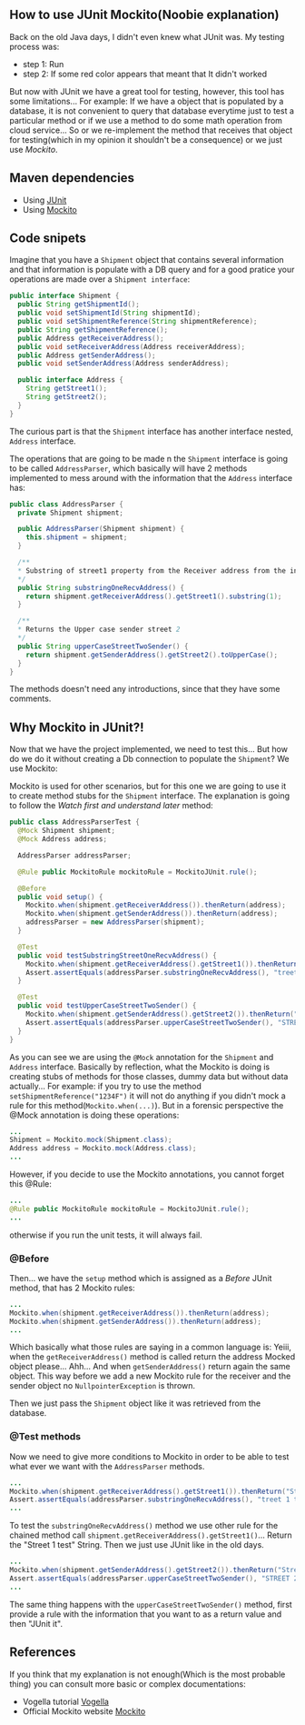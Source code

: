 ## How to use JUnit Mockito(Noobie explanation)
Back on the old Java days, I didn't even knew what JUnit was. My testing process was:
 - step 1: Run
 - step 2: If some red color appears that meant that It didn't worked
 
But now with JUnit we have a great tool for testing, however, this tool has some limitations... For example: If we have a object that is populated by a database, it is not convenient to query that database everytime just to test a particular method or if we use a method to do some math operation from cloud service... So or we re-implement the method that receives that object for testing(which in my opinion it shouldn't be a consequence) or we just use *Mockito*.


## Maven dependencies

* Using [JUnit](https://mvnrepository.com/artifact/org.junit.jupiter/junit-jupiter-api/5.3.1)
* Using [Mockito](https://mvnrepository.com/artifact/org.mockito/mockito-all/1.10.19)

## Code snipets

Imagine that you have a `Shipment` object that contains several information and that information is populate with a DB query and for a good pratice your operations are made over a `Shipment interface`:

```java
public interface Shipment {
  public String getShipmentId();
  public void setShipmentId(String shipmentId);
  public void setShipmentReference(String shipmentReference);
  public String getShipmentReference();
  public Address getReceiverAddress();
  public void setReceiverAddress(Address receiverAddress);
  public Address getSenderAddress();
  public void setSenderAddress(Address senderAddress);

  public interface Address {
    String getStreet1();
    String getStreet2();
  }
}
```

The curious part is that the `Shipment` interface has another interface nested, `Address` interface.

The operations that are going to be made n the `Shipment` interface is going to be called `AddressParser`, which basically will have 2 methods implemented to mess around with the information that the `Address` interface has:

```java
public class AddressParser {
  private Shipment shipment;

  public AddressParser(Shipment shipment) {
    this.shipment = shipment;
  }

  /**
  * Substring of street1 property from the Receiver address from the index 1
  */
  public String substringOneRecvAddress() {
    return shipment.getReceiverAddress().getStreet1().substring(1);
  }

  /**
  * Returns the Upper case sender street 2
  */
  public String upperCaseStreetTwoSender() {
    return shipment.getSenderAddress().getStreet2().toUpperCase();
  }
}
```

The methods doesn't need any introductions, since that they have some comments.

## Why Mockito in JUnit?!

Now that we have the project implemented, we need to test this... But how do we do it without creating a Db connection to populate the `Shipment`? We use Mockito:

Mockito is used for other scenarios, but for this one we are going to use it to create method stubs for the `Shipment` interface.
The explanation is going to follow the *Watch first and understand later* method:

```java
public class AddressParserTest {
  @Mock Shipment shipment;
  @Mock Address address;

  AddressParser addressParser;

  @Rule public MockitoRule mockitoRule = MockitoJUnit.rule();

  @Before
  public void setup() {
    Mockito.when(shipment.getReceiverAddress()).thenReturn(address);
    Mockito.when(shipment.getSenderAddress()).thenReturn(address);
    addressParser = new AddressParser(shipment);      
  } 

  @Test
  public void testSubstringStreetOneRecvAddress() {
    Mockito.when(shipment.getReceiverAddress().getStreet1()).thenReturn("Street 1 test");
    Assert.assertEquals(addressParser.substringOneRecvAddress(), "treet 1 test");
  }

  @Test
  public void testUpperCaseStreetTwoSender() {
    Mockito.when(shipment.getSenderAddress().getStreet2()).thenReturn("Street 2 test");
    Assert.assertEquals(addressParser.upperCaseStreetTwoSender(), "STREET 2 TEST");
  }
}
```

As you can see we are using the `@Mock` annotation for the `Shipment` and `Address` interface. Basically by reflection, what the Mockito is doing is creating stubs of methods for those classes, dummy data but without data actually...
For example: if you try to use the method `setShipmentReference("1234F")` it will not do anything if you didn't mock a rule for this method(`Mockito.when(...)`). But in a forensic perspective the @Mock annotation is doing these operations:
```java
...
Shipment = Mockito.mock(Shipment.class);
Address address = Mockito.mock(Address.class);
...

```
However, if you decide to use the Mockito annotations, you cannot forget this @Rule:

```java
...
@Rule public MockitoRule mockitoRule = MockitoJUnit.rule();
...
```
otherwise if you run the unit tests, it will always fail.

### @Before

Then... we have the `setup` method which is assigned as a *Before* JUnit method, that has 2 Mockito rules:
```java
...
Mockito.when(shipment.getReceiverAddress()).thenReturn(address);
Mockito.when(shipment.getSenderAddress()).thenReturn(address);
...
```
Which basically what those rules are saying in a common language is: Yeiii, when the `getReceiverAddress()` method is called return the address Mocked object please... Ahh... And when `getSenderAddress()` return again the same object. This way before we add a new Mockito rule for the receiver and the sender object no `NullpointerException` is thrown.

Then we just pass the `Shipment` object like it was retrieved from the database.

### @Test methods

Now we need to give more conditions to Mockito in order to be able to test what ever we want with the `AddressParser` methods.

```java
...
Mockito.when(shipment.getReceiverAddress().getStreet1()).thenReturn("Street 1 test");
Assert.assertEquals(addressParser.substringOneRecvAddress(), "treet 1 test");
...
```

To test the `substringOneRecvAddress()` method we use other rule for the chained method call `shipment.getReceiverAddress().getStreet1()`... Return the "Street 1 test" String. Then we just use JUnit like in the old days. 

```java
...
Mockito.when(shipment.getSenderAddress().getStreet2()).thenReturn("Street 2 test");
Assert.assertEquals(addressParser.upperCaseStreetTwoSender(), "STREET 2 TEST");
...
```
The same thing happens with the `upperCaseStreetTwoSender()` method, first provide a rule with the information that you want to as a return value and then "JUnit it".


## References

If you think that my explanation is not enough(Which is the most probable thing) you can consult more basic or complex documentations:

* Vogella tutorial [Vogella](http://www.vogella.com/tutorials/Mockito/article.html)
* Official Mockito website [Mockito](https://site.mockito.org/)
